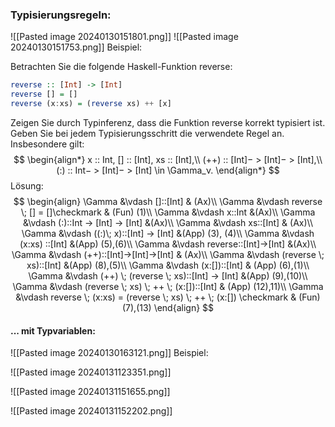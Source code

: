 

### Typisierungsregeln:
![[Pasted image 20240130151801.png]]
![[Pasted image 20240130151753.png]]
Beispiel:

Betrachten Sie die folgende Haskell-Funktion reverse:
```haskell
reverse :: [Int] -> [Int]
reverse [] = []
reverse (x:xs) = (reverse xs) ++ [x]
```
Zeigen Sie durch Typinferenz, dass die Funktion reverse korrekt typisiert ist.
Geben Sie bei jedem Typisierungsschritt die verwendete Regel an.
Insbesondere gilt:
$$
\begin{align*}
x :: Int, [] :: [Int], xs :: [Int],\\
(++) :: [Int]− > [Int]− > [Int],\\
(:) :: Int− > [Int]− > [Int] \in \Gamma_ν.
\end{align*}
$$
Lösung:
$$
\begin{align}
    \Gamma &\vdash []::[Int] & (Ax)\\
    \Gamma &\vdash reverse \; [] = []\checkmark & (Fun) (1)\\
    \Gamma &\vdash x::Int &(Ax)\\
    \Gamma &\vdash (:)::Int -> [Int] -> [Int] &(Ax)\\
    \Gamma &\vdash xs::[Int] & (Ax)\\
    \Gamma &\vdash ((:)\; x)::[Int] -> [Int] &(App) (3), (4)\\
    \Gamma &\vdash (x:xs) ::[Int] &(App) (5),(6)\\
    \Gamma &\vdash reverse::[Int]->[Int] &(Ax)\\
    \Gamma &\vdash (++)::[Int]->[Int]->[Int] & (Ax)\\
    \Gamma &\vdash (reverse \; xs)::[Int] &(App) (8),(5)\\
    \Gamma &\vdash (x:[])::[Int] & (App) (6),(1)\\
    \Gamma &\vdash (++) \; (reverse \; xs)::[Int] -> [Int] &(App) (9),(10)\\
    \Gamma &\vdash (reverse \; xs) \; ++ \; (x:[])::[Int] & (App) (12),11)\\
    \Gamma &\vdash reverse \; (x:xs) = (reverse \; xs) \; ++ \; (x:[]) \checkmark & (Fun) (7),(13)
\end{align}
$$

#### ... mit Typvariablen:
![[Pasted image 20240130163121.png]]
Beispiel:

![[Pasted image 20240131123351.png]]

![[Pasted image 20240131151655.png]]

![[Pasted image 20240131152202.png]]

